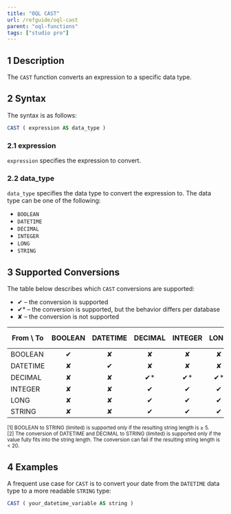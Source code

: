 ```yaml
---
title: "OQL CAST"
url: /refguide/oql-cast
parent: "oql-functions"
tags: ["studio pro"]
---
```


## 1 Description

The `CAST` function converts an expression to a specific data type.

## 2 Syntax

The syntax is as follows:

```sql
CAST ( expression AS data_type )
```

### 2.1 expression

`expression` specifies the expression to convert.

### 2.2 data_type

`data_type` specifies the data type to convert the expression to. The data type can be one of the following:

* `BOOLEAN`
* `DATETIME`
* `DECIMAL`
* `INTEGER`
* `LONG`
* `STRING`

## 3 Supported Conversions

The table below describes which `CAST` conversions are supported:

* ✔ – the conversion is supported
* ✔* – the conversion is supported, but the behavior differs per database
* ✘ – the conversion is not supported

| From \ To | BOOLEAN | DATETIME | DECIMAL | INTEGER | LONG | STRING (unlimited) | STRING (limited) |
|------| :------: | :------: | :------: | :------: | :------: | :------: | :------: |
| BOOLEAN | ✔ | ✘ | ✘ | ✘ | ✘ | ✔* | ✔*<sup><small>1</small></sup> |
| DATETIME | ✘ | ✔ | ✘ | ✘ | ✘ | ✔* | ✔*<sup><small>2</small></sup> |
| DECIMAL | ✘ | ✘ | ✔* | ✔* | ✔* | ✔* | ✔*<sup><small>2</small></sup> |
| INTEGER | ✘ | ✘ | ✔ | ✔ | ✔ | ✔ | ✔ |
| LONG | ✘ | ✘ | ✔ | ✔ | ✔ | ✔ | ✔ |
| STRING | ✘ | ✘ | ✔ | ✔ | ✔ | ✔ | ✔ |
<small>[1] BOOLEAN to STRING (limited) is supported only if the resulting string length is ≥ 5. <br />[2] The conversion of DATETIME and DECIMAL to STRING (limited) is supported only if the value fully fits into the string length. The conversion can fail if the resulting string length is < 20.</small>

## 4 Examples

A frequent use case for `CAST` is to convert your date from the `DATETIME` data type to a more readable `STRING` type: 
	
```sql
CAST ( your_datetime_variable AS string )
```
